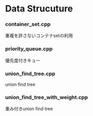 # Data Strucuture

### container_set.cpp<br>
重複を許さないコンテナsetの利用
### priority_queue.cpp<br>
優先度付きキュー
### union_find_tree.cpp<br>
union find tree
### union_find_tree_with_weight.cpp<br>
重み付きunion find tree